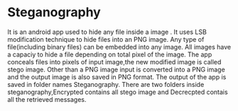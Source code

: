 # Steganography
It is an android app used to hide any file inside a image .
It uses LSB modification technique to hide files into an PNG image.
Any type of file(including binary files) can be embedded into any image.
All images have a capaciy to hide a file depending on total pixel of the image.
The app conceals files into pixels of input image,the new modified image is called stego image. 
Other than a PNG image input is converted into a PNG image and the output image is also saved in PNG format.
The output of the app is saved in folder names Steganography.
There are two folders inside steganography,Encrypted contains all stego image and Decrecpted contais all the retrieved messages.
